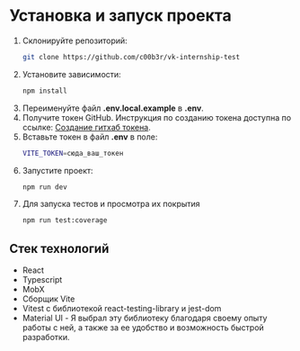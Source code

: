 # Установка и запуск проекта

1. Склонируйте репозиторий:
   ```bash
   git clone https://github.com/c00b3r/vk-internship-test
2. Установите зависимости:
   ```bash
   npm install
3. Переименуйте файл **.env.local.example** в **.env**.
4. Получите токен GitHub. Инструкция по созданию токена доступна по ссылке: [Создание гитхаб токена](https://docs.github.com/en/authentication/keeping-your-account-and-data-secure/managing-your-personal-access-tokens#creating-a-personal-access-token-classic).
5. Вставьте токен в файл **.env** в поле:
   ```bash
   VITE_TOKEN=сюда_ваш_токен
6. Запустите проект:
   ```bash
   npm run dev
7. Для запуска тестов и просмотра их покрытия
   ```bash
   npm run test:coverage
## Стек технологий
  - React
  - Typescript
  - MobX
  - Сборщик Vite 
  - Vitest с библиотекой react-testing-library и jest-dom
  - Material UI - Я выбрал эту библиотеку благодаря своему опыту работы с ней, а также за ее удобство и возможность быстрой разработки.
